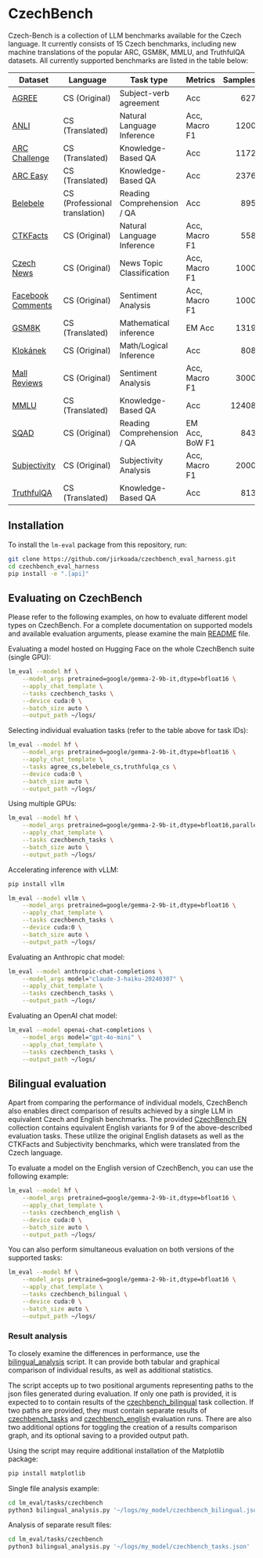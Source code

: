 # CzechBench

Czech-Bench is a collection of LLM benchmarks available for the Czech language. It currently consists of 15 Czech benchmarks, including new machine translations of the popular ARC, GSM8K, MMLU, and TruthfulQA datasets. All currently supported benchmarks are listed in the table below:

| Dataset                                                      | Language                      | Task type                  | Metrics        | Samples | Task ID         |
| ------------------------------------------------------------ | ----------------------------- | -------------------------- | -------------- | ------: | --------------- |
| [AGREE](agree_cs)                   | CS (Original)                 | Subject-verb agreement     | Acc            | 627     | agree_cs        |
| [ANLI](anli_cs)                     | CS (Translated)               | Natural Language Inference | Acc, Macro F1  | 1200    | anli_cs         |
| [ARC Challenge](arc_cs)             | CS (Translated)               | Knowledge-Based QA         | Acc            | 1172    | arc_cs          |
| [ARC Easy](arc_cs)                  | CS (Translated)               | Knowledge-Based QA         | Acc            | 2376    | arc_cs          |
| [Belebele](belebele_cs)             | CS (Professional translation) | Reading Comprehension / QA | Acc            | 895     | belebele_cs     |
| [CTKFacts](ctkfacts_cs)             | CS (Original)                 | Natural Language Inference | Acc, Macro F1  | 558     | ctkfacts_cs     |
| [Czech News](czechnews_cs)          | CS (Original)                 | News Topic Classification  | Acc, Macro F1  | 1000    | czechnews_cs    |
| [Facebook Comments](fb_comments_cs) | CS (Original)                 | Sentiment Analysis         | Acc, Macro F1  | 1000    | fb_comments_cs  |
| [GSM8K](gsm8k_cs)                   | CS (Translated)               | Mathematical inference     | EM Acc         | 1319    | gsm8k_cs        |
| [Klokánek](klokanek_cs)             | CS (Original)                 | Math/Logical Inference     | Acc            | 808     | klokanek_cs     |
| [Mall Reviews](mall_reviews_cs)     | CS (Original)                 | Sentiment Analysis         | Acc, Macro F1  | 3000    | mall_reviews_cs |
| [MMLU](mmlu_cs)                     | CS (Translated)               | Knowledge-Based QA         | Acc            | 12408   | mmlu_cs         |
| [SQAD](sqad_cs)                     | CS (Original)                 | Reading Comprehension / QA | EM Acc, BoW F1 | 843     | sqad_cs         |
| [Subjectivity](subjectivity_cs)     | CS (Original)                 | Subjectivity Analysis      | Acc, Macro F1  | 2000    | subjectivity_cs |
| [TruthfulQA](truthfulqa_cs)         | CS (Translated)               | Knowledge-Based QA         | Acc            | 813     | truthfulqa_cs   |

## Installation

To install the `lm-eval` package from this repository, run:

```bash
git clone https://github.com/jirkoada/czechbench_eval_harness.git
cd czechbench_eval_harness
pip install -e ".[api]"
```

## Evaluating on CzechBench

Please refer to the following examples, on how to evaluate different model types on CzechBench. For a complete documentation on supported models and available evaluation arguments, please examine the main [README](../../../README.md) file.

Evaluating a model hosted on Hugging Face on the whole CzechBench suite (single GPU):

```bash
lm_eval --model hf \
    --model_args pretrained=google/gemma-2-9b-it,dtype=bfloat16 \
    --apply_chat_template \
    --tasks czechbench_tasks \
    --device cuda:0 \
    --batch_size auto \
    --output_path ~/logs/
```

Selecting individual evaluation tasks (refer to the table above for task IDs):

```bash
lm_eval --model hf \
    --model_args pretrained=google/gemma-2-9b-it,dtype=bfloat16 \
    --apply_chat_template \
    --tasks agree_cs,belebele_cs,truthfulqa_cs \
    --device cuda:0 \
    --batch_size auto \
    --output_path ~/logs/
```

Using multiple GPUs:

```bash
lm_eval --model hf \
    --model_args pretrained=google/gemma-2-9b-it,dtype=bfloat16,parallelize=True \
    --apply_chat_template \
    --tasks czechbench_tasks \
    --batch_size auto \
    --output_path ~/logs/
```

Accelerating inference with vLLM:

```bash
pip install vllm
```

```bash
lm_eval --model vllm \
    --model_args pretrained=google/gemma-2-9b-it,dtype=bfloat16 \
    --apply_chat_template \
    --tasks czechbench_tasks \
    --device cuda:0 \
    --batch_size auto \
    --output_path ~/logs/
```

Evaluating an Anthropic chat model:

```bash
lm_eval --model anthropic-chat-completions \
    --model_args model="claude-3-haiku-20240307" \
    --apply_chat_template \
    --tasks czechbench_tasks \
    --output_path ~/logs/
```

Evaluating an OpenAI chat model:

```bash
lm_eval --model openai-chat-completions \
    --model_args model="gpt-4o-mini" \
    --apply_chat_template \
    --tasks czechbench_tasks \
    --output_path ~/logs/
```

## Bilingual evaluation

Apart from comparing the performance of individual models, CzechBench also enables direct comparison of results achieved by a single LLM in equivalent Czech and English benchmarks. The provided [CzechBench EN](../czechbench_en/) collection contains equivalent English variants for 9 of the above-described evaluation tasks. These utilize the original English datasets as well as the CTKFacts and Subjectivity benchmarks, which were translated from the Czech language.

To evaluate a model on the English version of CzechBench, you can use the following example:

```bash
lm_eval --model hf \
    --model_args pretrained=google/gemma-2-9b-it,dtype=bfloat16 \
    --apply_chat_template \
    --tasks czechbench_english \
    --device cuda:0 \
    --batch_size auto \
    --output_path ~/logs/
```

You can also perform simultaneous evaluation on both versions of the supported tasks:

```bash
lm_eval --model hf \
    --model_args pretrained=google/gemma-2-9b-it,dtype=bfloat16 \
    --apply_chat_template \
    --tasks czechbench_bilingual \
    --device cuda:0 \
    --batch_size auto \
    --output_path ~/logs/
```

### Result analysis

To closely examine the differences in performance, use the [bilingual_analysis](bilingual_analysis.py) script. It can provide both tabular and graphical comparison of individual results, as well as additional statistics.

The script accepts up to two positional arguments representing paths to the json files generated during evaluation. If only one path is provided, it is expected to to contain results of the [czechbench_bilingual](czechbench_bilingual.yaml) task collection. If two paths are provided, they must contain separate results of [czechbench_tasks](czechbench_tasks.yaml) and [czechbench_english](../czechbench_en/czechbench_english.yaml) evaluation runs. There are also two additional options for toggling the creation of a results comparison graph, and its optional saving to a provided output path.

Using the script may require additional installation of the Matplotlib package:

```bash
pip install matplotlib
```

Single file analysis example:

```bash
cd lm_eval/tasks/czechbench
python3 bilingual_analysis.py '~/logs/my_model/czechbench_bilingual.json' -g -o ~/figures/graph.png
```

Analysis of separate result files:

```bash
cd lm_eval/tasks/czechbench
python3 bilingual_analysis.py '~/logs/my_model/czechbench_tasks.json' '~/logs/my_model/czechbench_english.json' -g -o ~/figures/graph.png
```

